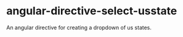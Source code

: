 angular-directive-select-usstate
================================

An angular directive for creating a dropdown of us states.
